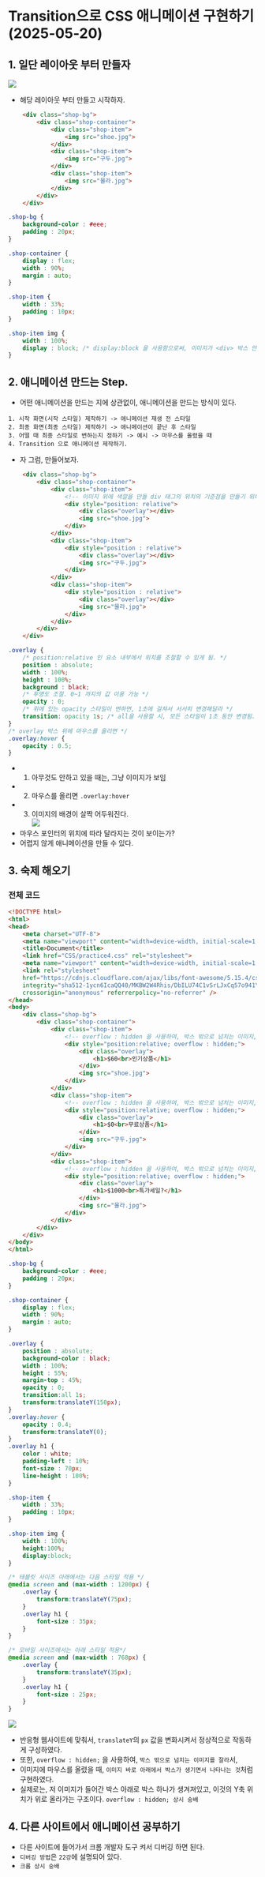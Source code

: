 # Transition으로 CSS 애니메이션 구현하기 (2025-05-20)
## 1. 일단 레이아웃 부터 만들자
![](./1.png)<br>
- 해당 레이아웃 부터 만들고 시작하자.
```html
    <div class="shop-bg">
        <div class="shop-container">
            <div class="shop-item">
                <img src="shoe.jpg">
            </div>
            <div class="shop-item">
                <img src="구두.jpg">
            </div>
            <div class="shop-item">
                <img src="몰라.jpg">
            </div>
        </div>
    </div>
```
```CSS
.shop-bg {
    background-color : #eee;
    padding : 20px;
}

.shop-container {
    display : flex;
    width : 90%;
    margin : auto;
}

.shop-item {
    width : 33%;
    padding : 10px;
}

.shop-item img {
    width : 100%;
    display : block; /* display:block 을 사용함으로써, 이미지가 <div> 박스 안에서 가로줄을 전체 차지하도록 만든다. 다른 무언가가 들어오는 거를 방지하는 느낌 */
}
```

## 2. 애니메이션 만드는 Step.
- 어떤 애니메이션을 만드는 지에 상관없이, 애니메이션을 만드는 방식이 있다.
```
1. 시작 화면(시작 스타일) 제작하기 -> 애니메이션 재생 전 스타일
2. 최종 화면(최종 스타일) 제작하기 -> 애니메이션이 끝난 후 스타일
3. 어떨 때 최종 스타일로 변하는지 정하기 -> 예시 -> 마우스를 올렸을 때
4. Transition 으로 애니메이션 제작하기.
```
- 자 그럼, 만들어보자.
```html
    <div class="shop-bg">
        <div class="shop-container">
            <div class="shop-item">
                <!-- 이미지 위에 색깔을 만들 div 태그의 위치의 기준점을 만들기 위해 position:relative 사용 -->
                <div style="position: relative">
                    <div class="overlay"></div>
                    <img src="shoe.jpg">
                </div>
            </div>
            <div class="shop-item">
                <div style="position : relative">
                    <div class="overlay"></div>
                    <img src="구두.jpg">
                </div>
            </div>
            <div class="shop-item">
                <div style="position : relative">
                    <div class="overlay"></div>
                    <img src="몰라.jpg">
                </div>
            </div>
        </div>
    </div>
```
```CSS
.overlay {
    /* position:relative 인 요소 내부에서 위치를 조절할 수 있게 됨. */
    position : absolute;
    width : 100%;
    height : 100%;
    background : black;
    /* 투명도 조절. 0~1 까지의 값 이용 가능 */
    opacity : 0; 
    /* 위에 있는 opacity 스타일이 변하면, 1초에 걸쳐서 서서히 변경해달라 */
    transition: opacity 1s; /* all을 사용할 시, 모든 스타일이 1초 동안 변경됨. */
}
/* overlay 박스 위에 마우스를 올리면 */
.overlay:hover {
    opacity : 0.5;
}
```
- 1. 아무것도 안하고 있을 때는, 그냥 이미지가 보임
- 2. 마우스를 올리면 `.overlay:hover` 
- 3. 이미지의 배경이 살짝 어두워진다.<br>
![](./제목%20없는%20동영상%20-%20Clipchamp로%20제작%20(3).gif)<br>
- 마우스 포인터의 위치에 따라 달라지는 것이 보이는가?
- 어렵지 않게 애니메이션을 만들 수 있다.

## 3. 숙제 해오기
### 전체 코드
```html
<!DOCTYPE html>
<html>
<head>
    <meta charset="UTF-8">
    <meta name="viewport" content="width=device-width, initial-scale=1.0">
    <title>Document</title>
    <link href="CSS/practice4.css" rel="stylesheet">
    <meta name="viewport" content="width=device-width, initial-scale=1.0">
    <link rel="stylesheet" 
    href="https://cdnjs.cloudflare.com/ajax/libs/font-awesome/5.15.4/css/all.min.css" 
    integrity="sha512-1ycn6IcaQQ40/MKBW2W4Rhis/DbILU74C1vSrLJxCq57o941Ym01SwNsOMqvEBFlcgUa6xLiPY/NS5R+E6ztJQ==" 
    crossorigin="anonymous" referrerpolicy="no-referrer" />
</head>
<body>
    <div class="shop-bg">
        <div class="shop-container">
            <div class="shop-item">
                <!-- overflow : hidden 을 사용하여, 박스 밖으로 넘치는 이미지, 글자를 모두 숨긴다. -->
                <div style="position:relative; overflow : hidden;">
                    <div class="overlay">
                        <h1>$60<br>인기상품</h1>
                    </div>
                    <img src="shoe.jpg">
                </div>
            </div>
            <div class="shop-item">
                <!-- overflow : hidden 을 사용하여, 박스 밖으로 넘치는 이미지, 글자를 모두 숨긴다. -->
                <div style="position:relative; overflow : hidden;">
                    <div class="overlay">
                        <h1>$0<br>무료상품</h1>
                    </div>
                    <img src="구두.jpg">
                </div>
            </div>
            <div class="shop-item">
                <!-- overflow : hidden 을 사용하여, 박스 밖으로 넘치는 이미지, 글자를 모두 숨긴다. -->
                <div style="position:relative; overflow : hidden;">
                    <div class="overlay">
                        <h1>$1000<br>특가세일?</h1>
                    </div>
                    <img src="몰라.jpg">
                </div>
            </div>
        </div>
    </div>
</body>
</html>
```
```CSS
.shop-bg {
    background-color : #eee;
    padding : 20px;
}

.shop-container {
    display : flex;
    width : 90%;
    margin : auto;
}

.overlay {
    position : absolute;
    background-color : black;
    width : 100%;
    height : 55%;
    margin-top : 45%;
    opacity : 0;
    transition:all 1s;
    transform:translateY(150px);
}
.overlay:hover {
    opacity : 0.4;
    transform:translateY(0);
}
.overlay h1 {
    color : white;
    padding-left : 10%;
    font-size : 70px;
    line-height : 100%;
}

.shop-item {
    width : 33%;
    padding : 10px;
}

.shop-item img {
    width : 100%;
    height:100%;
    display:block;
}

/* 태블릿 사이즈 아래에서는 다음 스타일 적용 */
@media screen and (max-width : 1200px) {
    .overlay {
        transform:translateY(75px);
    }
    .overlay h1 {
        font-size : 35px;
    }
}

/* 모바일 사이즈에서는 아래 스타일 적용*/
@media screen and (max-width : 768px) {
    .overlay {
        transform:translateY(35px);
    }
    .overlay h1 {
        font-size : 25px;
    }
}
```
![](./제목%20없는%20동영상%20-%20Clipchamp로%20제작%20(6).gif)
- 반응형 웹사이트에 맞춰서, `translateY`의 `px` 값을 변화시켜서 정상적으로 작동하게 구성하였다.
- 또한, `overflow : hidden;` 을 사용하여, `박스 밖으로 넘치는 이미지를 잘라`서, 
- 이미지에 마우스를 올렸을 때, `이미지 바로 아래에서 박스가 생기면서 나타나는 것`처럼 구현하였다.
- 실제로는, 저 이미지가 들어간 박스 아래로 박스 하나가 생겨져있고, 이것의 Y축 위치가 위로 올라가는 구조이다. `overflow : hidden; 상시 숭배`

## 4. 다른 사이트에서 애니메이션 공부하기
- 다른 사이트에 들어가서 크롬 개발자 도구 켜서 디버깅 하면 된다.
- `디버깅 방법`은 `22강`에 설명되어 있다.
- `크롬 상시 숭배`